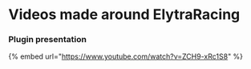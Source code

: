 # Videos made around ElytraRacing

### Plugin presentation



{% embed url="https://www.youtube.com/watch?v=ZCH9-xRc1S8" %}



